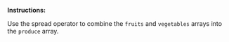 **Instructions:**

Use the spread operator to combine the `fruits` and `vegetables` arrays into the `produce` array.
